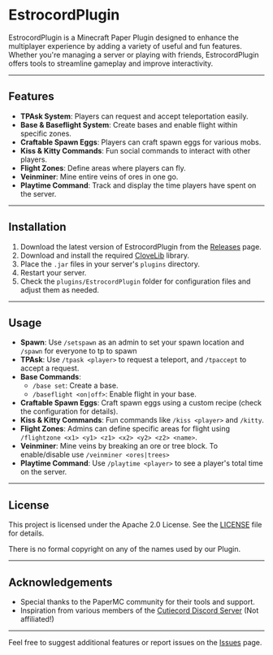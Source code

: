 # EstrocordPlugin

EstrocordPlugin is a Minecraft Paper Plugin designed to enhance the multiplayer experience by adding a variety of useful and fun features. Whether you're managing a server or playing with friends, EstrocordPlugin offers tools to streamline gameplay and improve interactivity.

---

## Features

- **TPAsk System**: Players can request and accept teleportation easily.
- **Base & Baseflight System**: Create bases and enable flight within specific zones.
- **Craftable Spawn Eggs**: Players can craft spawn eggs for various mobs.
- **Kiss & Kitty Commands**: Fun social commands to interact with other players.
- **Flight Zones**: Define areas where players can fly.
- **Veinminer**: Mine entire veins of ores in one go.
- **Playtime Command**: Track and display the time players have spent on the server.

---

## Installation

1. Download the latest version of EstrocordPlugin from the [Releases](https://github.mazeymoos.com/EstrocordPlugin/releases) page.
2. Download and install the required [CloveLib](https://github.com/mazeymoos0022/clovelib/releases) library.
3. Place the `.jar` files in your server's `plugins` directory.
4. Restart your server.
5. Check the `plugins/EstrocordPlugin` folder for configuration files and adjust them as needed.

---

## Usage

- **Spawn**: Use `/setspawn` as an admin to set your spawn location and `/spawn` for everyone to tp to spawn
- **TPAsk**: Use `/tpask <player>` to request a teleport, and `/tpaccept` to accept a request.
- **Base Commands**:
  - `/base set`: Create a base.
  - `/baseflight <on|off>`: Enable flight in your base.
- **Craftable Spawn Eggs**: Craft spawn eggs using a custom recipe (check the configuration for details).
- **Kiss & Kitty Commands**: Fun commands like `/kiss <player>` and `/kitty`.
- **Flight Zones**: Admins can define specific areas for flight using `/flightzone <x1> <y1> <z1> <x2> <y2> <z2> <name>`.
- **Veinminer**: Mine veins by breaking an ore or tree block. To enable/disable use `/veinminer <ores|trees>`
- **Playtime Command**: Use `/playtime <player>` to see a player's total time on the server.

---

## License

This project is licensed under the Apache 2.0 License. See the [LICENSE](https://github.com/mazeymoos0022/EstrocordPlugin/blob/main/LICENSE) file for details.

There is no formal copyright on any of the names used by our Plugin.

---

## Acknowledgements

- Special thanks to the PaperMC community for their tools and support.
- Inspiration from various members of the [Cutiecord Discord Server](https://www.discord.gg/cutiecord) (Not affiliated!)

---

Feel free to suggest additional features or report issues on the [Issues](https://github.mazeymoos.com/EstrocordPlugin/issues) page.
